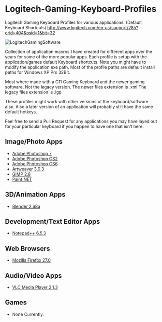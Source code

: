Logitech-Gaming-Keyboard-Profiles
=================================

Logitech Gaming Keyboard Profiles for various applications. (Default Keyboard Shortcuts)
http://www.logitech.com/en-us/support/285?crid=404&osid=1&bit=32

![LogitechGamingSoftware](https://raw.github.com/Metallicow/Logitech-Gaming-Keyboard-Profiles/master/LogitechGamingSoftware.png)

Collection of application macros I have created for different apps over the years for some of the more popular apps.
Each profile is setup with the application/games default Keyboard shortcuts.
Note you might have to modify the application exe path.
Most of the profile paths are default install paths for Windows XP Pro 32Bit.

Most where made with a G11 Gaming Keyboard and the newer gaming software, Not the legacy version.
The newer files extension is .xml
The legacy files extension is .lgp

These profiles might work with other versions of the keyboard/software also.
Also a later version of an application will probably still have the same default hotkeys.

Feel free to send a Pull Request for any applications you may have layed out for your particular keyboard if you happen to have one that isn't here.


Image/Photo Apps
----------------
 * [Adobe Photoshop 7](http://www.adobe.com/)
 * [Adobe Photoshop CS2](http://www.adobe.com/)
 * [Adobe Photoshop CS6](http://www.adobe.com/)
 * [Artweaver 3.0.3](http://www.artweaver.de/en)
 * [GIMP 2.8](http://www.gimp.org/)
 * [Paint.NET](http://www.getpaint.net/)

3D/Animation Apps
-----------------
 * [Blender 2.68a](http://www.blender.org/)

Development/Text Editor Apps
----------------------------
 * [Notepad++ 6.5.3](http://notepad-plus-plus.org/)

Web Browsers
------------
 * [Mozilla Firefox 27.0](http://www.mozilla.org/en-US/firefox/new/)

Audio/Video Apps
----------------
 * [VLC Media Player 2.1.3](http://www.videolan.org/)
 
Games
-----
 * None Currently.

